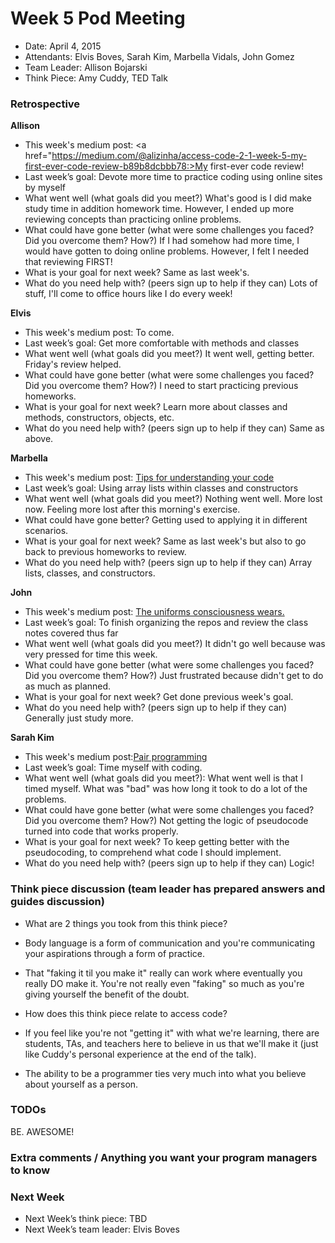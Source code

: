 # Week 5 Pod Meeting

* Date: April 4, 2015
* Attendants: Elvis Boves, Sarah Kim, Marbella Vidals, John Gomez
* Team Leader: Allison Bojarski
* Think Piece: Amy Cuddy, TED Talk 

### Retrospective

**Allison**

* This week's medium post: <a href="https://medium.com/@alizinha/access-code-2-1-week-5-my-first-ever-code-review-b89b8dcbbb78:>My first-ever code review!</a>
* Last week’s goal: Devote more time to practice coding using online sites by myself
* What went well (what goals did you meet?) What's good is I did make study time in addition homework time. However, I ended up more reviewing concepts than practicing online problems.
* What could have gone better (what were some challenges you faced? Did you overcome them? How?) If I had somehow had more time, I would have gotten to doing online problems. However, I felt I needed that reviewing FIRST!
* What is your goal for next week? Same as last week's.
* What do you need help with? (peers sign up to help if they can) Lots of stuff, I'll come to office hours like I do every week!

**Elvis**

* This week's medium post: To come.
* Last week’s goal: Get more comfortable with methods and classes
* What went well (what goals did you meet?) It went well, getting better. Friday's review helped.
* What could have gone better (what were some challenges you faced? Did you overcome them? How?) I need to start practicing previous homeworks.
* What is your goal for next week? Learn more about classes and methods, constructors, objects, etc.
* What do you need help with? (peers sign up to help if they can) Same as above.

**Marbella**

* This week's medium post: <a href="https://medium.com/@Vidals047M/tips-for-understanding-your-code-76b2d4eb6ad8">Tips for understanding your code</a>
* Last week’s goal: Using array lists within classes and constructors
* What went well (what goals did you meet?) Nothing went well. More lost now. Feeling more lost after this morning's exercise.
* What could have gone better? Getting used to applying it in different scenarios.
* What is your goal for next week? Same as last week's but also to go back to previous homeworks to review.
* What do you need help with? (peers sign up to help if they can) Array lists, classes, and constructors.

**John**

* This week's medium post: <a href="https://medium.com/@lighterletter/the-uniforms-consciousness-wears-7e091be78e95">The uniforms consciousness wears.</a>
* Last week’s goal: To finish organizing the repos and review the class notes covered thus far
* What went well (what goals did you meet?) It didn't go well because was very pressed for time this week.
* What could have gone better (what were some challenges you faced? Did you overcome them? How?) Just frustrated because didn't get to do as much as planned.
* What is your goal for next week? Get done previous week's goal.
* What do you need help with? (peers sign up to help if they can) Generally just study more.

**Sarah Kim**

* This week's medium post:<a href="https://medium.com/@sarahkim0925/pair-programming-6deb0cf387b9">Pair programming</a>
* Last week’s goal: Time myself with coding.
* What went well (what goals did you meet?): What went well is that I timed myself. What was "bad" was how long it took to do a lot of the problems.
* What could have gone better (what were some challenges you faced? Did you overcome them? How?) Not getting the logic of pseudocode turned into code that works properly.
* What is your goal for next week? To keep getting better with the pseudocoding, to comprehend what code I should implement.
* What do you need help with? (peers sign up to help if they can) Logic!


### Think piece discussion (team leader has prepared answers and guides discussion)

* What are 2 things you took from this think piece? 
* Body language is a form of communication and you're communicating your aspirations through a form of practice.
* That "faking it til you make it" really can work where eventually you really DO make it. You're not really even "faking" so much as you're giving yourself the benefit of the doubt.


* How does this think piece relate to access code?
* If you feel like you're not "getting it" with what we're learning, there are students, TAs, and teachers here to believe in us that we'll make it (just like Cuddy's personal experience at the end of the talk).
* The ability to be a programmer ties very much into what you believe about yourself as a person.

### TODOs
BE. AWESOME!


### Extra comments / Anything you want your program managers to know


### Next Week

* Next Week’s think piece: TBD
* Next Week’s team leader: Elvis Boves
